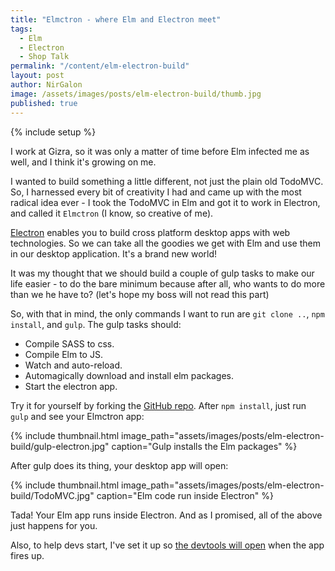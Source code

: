 ```yaml
---
title: "Elmctron - where Elm and Electron meet"
tags:
  - Elm
  - Electron
  - Shop Talk
permalink: "/content/elm-electron-build"
layout: post
author: NirGalon
image: /assets/images/posts/elm-electron-build/thumb.jpg
published: true
---
```


{% include setup %}

I work at Gizra, so it was only a matter of time before Elm infected me as well, and I think it's growing on me.

I wanted to build something a little different, not just the plain old TodoMVC. So, I harnessed every bit of creativity I had and came up with the most radical idea ever - I took the TodoMVC in Elm and got it to work in Electron, and called it `Elmctron` (I know, so creative of me).

[Electron](http://electron.atom.io/) enables you to build cross platform desktop apps with web technologies. So we can take all the goodies we get with Elm and use them in our desktop application. It's a brand new world!

It was my thought that we should build a couple of gulp tasks to make our life easier - to do the bare minimum because after all, who wants to do more than we he have to? (let's hope my boss will not read this part)

So, with that in mind, the only commands I want to run are `git clone ..`, `npm install`, and `gulp`. The gulp tasks should:

 * Compile SASS to css.
 * Compile Elm to JS.
 * Watch and auto-reload.
 * Automagically download and install elm packages.
 * Start the electron app.

<!-- more -->

Try it for yourself by forking the [GitHub repo](https://github.com/nirgn975/Elmctron). After `npm install`, just run `gulp` and see your Elmctron app:

{% include thumbnail.html image_path="assets/images/posts/elm-electron-build/gulp-electron.jpg" caption="Gulp installs the Elm packages" %}

After gulp does its thing, your desktop app will open:

{% include thumbnail.html image_path="assets/images/posts/elm-electron-build/TodoMVC.jpg" caption="Elm code run inside Electron" %}

Tada! Your Elm app runs inside Electron. And as I promised, all of the above just happens for you.

Also, to help devs start, I've set it up so [the devtools will open](https://github.com/nirgn975/Elmctron/blob/master/main-electron.js#L31-L32) when the app fires up.
